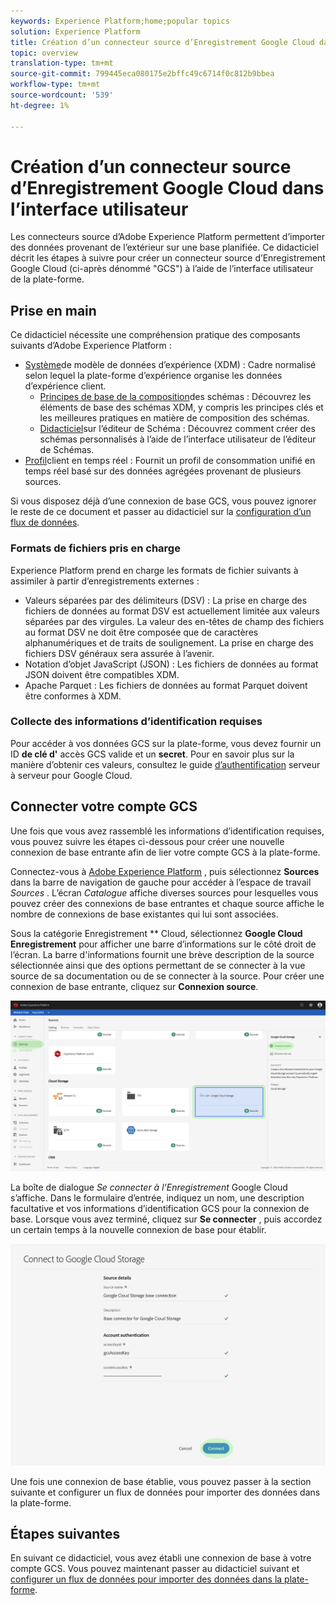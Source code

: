 ```yaml
---
keywords: Experience Platform;home;popular topics
solution: Experience Platform
title: Création d’un connecteur source d’Enregistrement Google Cloud dans l’interface utilisateur
topic: overview
translation-type: tm+mt
source-git-commit: 799445eca080175e2bffc49c6714f0c812b9bbea
workflow-type: tm+mt
source-wordcount: '539'
ht-degree: 1%

---
```



# Création d’un connecteur source d’Enregistrement Google Cloud dans l’interface utilisateur

Les connecteurs source d’Adobe Experience Platform permettent d’importer des données provenant de l’extérieur sur une base planifiée. Ce didacticiel décrit les étapes à suivre pour créer un connecteur source d’Enregistrement Google Cloud (ci-après dénommé &quot;GCS&quot;) à l’aide de l’interface utilisateur de la plate-forme.

## Prise en main

Ce didacticiel nécessite une compréhension pratique des composants suivants d’Adobe Experience Platform :

* [Système](../../../../../xdm/home.md)de modèle de données d’expérience (XDM) : Cadre normalisé selon lequel la plate-forme d’expérience organise les données d’expérience client.
   * [Principes de base de la composition](../../../../../xdm/schema/composition.md)des schémas : Découvrez les éléments de base des schémas XDM, y compris les principes clés et les meilleures pratiques en matière de composition des schémas.
   * [Didacticiel](../../../../../xdm/tutorials/create-schema-ui.md)sur l’éditeur de Schéma : Découvrez comment créer des schémas personnalisés à l’aide de l’interface utilisateur de l’éditeur de Schémas.
* [Profil](../../../../../profile/home.md)client en temps réel : Fournit un profil de consommation unifié en temps réel basé sur des données agrégées provenant de plusieurs sources.

Si vous disposez déjà d’une connexion de base GCS, vous pouvez ignorer le reste de ce document et passer au didacticiel sur la [configuration d’un flux de données](../../dataflow/batch/cloud-storage.md).

### Formats de fichiers pris en charge

Experience Platform prend en charge les formats de fichier suivants à assimiler à partir d’enregistrements externes :

* Valeurs séparées par des délimiteurs (DSV) : La prise en charge des fichiers de données au format DSV est actuellement limitée aux valeurs séparées par des virgules. La valeur des en-têtes de champ des fichiers au format DSV ne doit être composée que de caractères alphanumériques et de traits de soulignement. La prise en charge des fichiers DSV généraux sera assurée à l’avenir.
* Notation d’objet JavaScript (JSON) : Les fichiers de données au format JSON doivent être compatibles XDM.
* Apache Parquet : Les fichiers de données au format Parquet doivent être conformes à XDM.

### Collecte des informations d’identification requises

Pour accéder à vos données GCS sur la plate-forme, vous devez fournir un ID **de clé d&#39;** accès GCS valide et un **secret**. Pour en savoir plus sur la manière d’obtenir ces valeurs, consultez le guide <a href="https://cloud.google.com/docs/authentication/production" target="_blank">d’authentification</a> serveur à serveur pour Google Cloud.

## Connecter votre compte GCS

Une fois que vous avez rassemblé les informations d’identification requises, vous pouvez suivre les étapes ci-dessous pour créer une nouvelle connexion de base entrante afin de lier votre compte GCS à la plate-forme.

Connectez-vous à <a href="https://platform.adobe.com" target="_blank">Adobe Experience Platform</a> , puis sélectionnez **Sources** dans la barre de navigation de gauche pour accéder à l’espace de travail *Sources* . L’écran *Catalogue* affiche diverses sources pour lesquelles vous pouvez créer des connexions de base entrantes et chaque source affiche le nombre de connexions de base existantes qui lui sont associées.

Sous la catégorie Enregistrement ** Cloud, sélectionnez **Google Cloud Enregistrement** pour afficher une barre d’informations sur le côté droit de l’écran. La barre d&#39;informations fournit une brève description de la source sélectionnée ainsi que des options permettant de se connecter à la vue source de sa documentation ou de se connecter à la source. Pour créer une connexion de base entrante, cliquez sur **Connexion source**.

![](../../../../images/tutorials/create/google-cloud-storage/sources-catalog.png)

La boîte de dialogue _Se connecter à l’Enregistrement_ Google Cloud s’affiche. Dans le formulaire d’entrée, indiquez un nom, une description facultative et vos informations d’identification GCS pour la connexion de base. Lorsque vous avez terminé, cliquez sur **Se connecter** , puis accordez un certain temps à la nouvelle connexion de base pour établir.

![](../../../../images/tutorials/create/google-cloud-storage/gcs-credentials.png)

Une fois une connexion de base établie, vous pouvez passer à la section suivante et configurer un flux de données pour importer des données dans la plate-forme.

## Étapes suivantes

En suivant ce didacticiel, vous avez établi une connexion de base à votre compte GCS. Vous pouvez maintenant passer au didacticiel suivant et [configurer un flux de données pour importer des données dans la plate-forme](../../dataflow/batch/cloud-storage.md).
